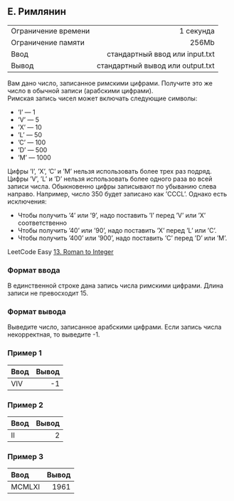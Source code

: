## E. Римлянин

|                     |                                  |
|:--------------------|---------------------------------:|
| Ограничение времени |                        1 секунда |
| Ограничение памяти  |                            256Mb |
| Ввод                |   стандартный ввод или input.txt |
| Вывод               | стандартный вывод или output.txt |
Вам дано число, записанное римскими цифрами. Получите это же число в обычной записи (арабскими цифрами).  
Римская запись чисел может включать следующие символы:    
* ’I’ — 1
* ’V’ — 5
* ’X’ — 10
* ’L’ — 50
* ’C’ — 100
* ’D’ — 500
* ’M’ — 1000

Цифры ’I’, ’X’, ’C’ и ’M’ нельзя использовать более трех раз подряд. Цифры ’V’, ’L’ и ’D’ нельзя использовать более одного раза во всей записи числа. 
Обыкновенно цифры записывают по убыванию слева направо. Например, число 350 будет записано как ’CCCL’. 
Однако есть исключения:
* Чтобы получить ’4’ или ’9’, надо поставить ’I’ перед ’V’ или ’X’ соответственно
* Чтобы получить ’40’ или ’90’, надо поставить ’X’ перед ’L’ или ’C’.
* Чтобы получить ’400’ или ’900’, надо поставить ’C’ перед ’D’ или ’M’.

LeetCode Easy [13. Roman to Integer](https://leetcode.com/problems/roman-to-integer/)

### Формат ввода
В единственной строке дана запись числа римскими цифрами. Длина записи не превосходит 15.

### Формат вывода
Выведите число, записанное арабскими цифрами. Если запись числа некорректная, то выведите -1.

### Пример 1

| Ввод | Вывод |
|:-----|------:|
| VIV  |    -1 |

### Пример 2

| Ввод | Вывод |
|:-----|------:|
| II   |     2 |

### Пример 3

| Ввод   | Вывод |
|:-------|------:|
| MCMLXI |  1961 |
